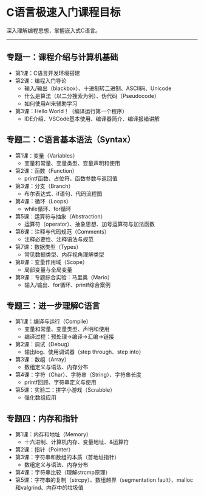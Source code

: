 # C语言极速入门课程目标

深入理解编程思想，掌握嵌入式C语言。

---

## 专题一：课程介绍与计算机基础

- 第1课：C语言开发环境搭建
- 第2课：编程入门导论  
  - 输入/输出（blackbox）、十进制转二进制、ASCII码、Unicode  
  - 什么是算法（以二分搜索为例）、伪代码（Pseudocode）  
  - 如何使用AI来辅助学习
- 第3课：Hello World！（编译运行第一个程序）  
  - IDE介绍、VSCode基本使用、编译器简介、编译报错讲解

## 专题二：C语言基本语法（Syntax）

- 第1课：变量（Variables）  
  - 变量和常量、变量类型、变量声明和使用
- 第2课：函数（Function）  
  - printf函数、占位符、函数参数与返回值
- 第3课：分支（Branch）  
  - 布尔表达式、if语句、代码流程图
- 第4课：循环（Loops）  
  - while循环、for循环
- 第5课：运算符与抽象（Abstraction）  
  - 运算符（operator）、抽象思想、加号运算符与加法函数
- 第6课：注释与代码规范（Comments）  
  - 注释必要性、注释语法与规范
- 第7课：数据类型（Types）  
  - 常见数据类型、内存视角理解类型
- 第8课：变量作用域（Scope）  
  - 局部变量与全局变量
- 第9课：专题综合实验：马里奥（Mario）  
  - 输入/输出、for循环、printf综合案例

## 专题三：进一步理解C语言

- 第1课：编译与运行（Compile）  
  - 变量和常量、变量类型、声明和使用  
  - 编译过程：预处理→编译→汇编→链接
- 第2课：调试（Debug）  
  - 输出log、使用调试器（step through、step into）
- 第3课：数组（Array）  
  - 数组定义与语法、内存分布
- 第4课：字符（Char）、字符串（String）、字符串长度  
  - printf回顾、字符串定义与使用
- 第5课：实验二：拼字小游戏（Scrabble）  
  - 强化数组应用

## 专题四：内存和指针

- 第1课：内存和地址（Memory）  
  - 十六进制、计算机内存、变量地址、&运算符
- 第2课：指针（Pointer）
- 第3课：字符串和数组的本质（首地址指针）  
  - 数组定义与语法、内存分布
- 第4课：字符串比较（理解strcmp原理）
- 第5课：字符串的复制（strcpy）、数组越界（segmentation fault）、malloc和valgrind、内存中的垃圾值
